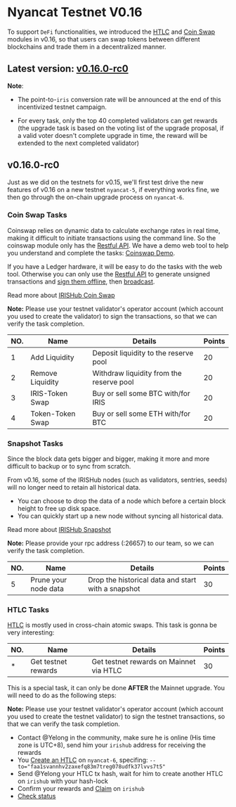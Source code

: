 # Nyancat Testnet V0.16

To support `DeFi` functionalities, we introduced the [HTLC](https://stage.irisnet.org/docs/features/htlc.html) and [Coin Swap](https://stage.irisnet.org/docs/features/coinswap.html) modules in v0.16, so that users can swap tokens between different blockchains and trade them in a decentralized manner.

## Latest version: [v0.16.0-rc0](https://github.com/irisnet/irishub/releases/tag/v0.16.0-rc0)

**Note**:

- The point-to-`iris` conversion rate will be announced at the end of this incentivized testnet campaign.

- For every task, only the top 40 completed validators can get rewards (the upgrade task is based on the voting list of the upgrade proposal, if a valid voter doesn't complete upgrade in time, the reward will be extended to the next completed validator)

## v0.16.0-rc0

Just as we did on the testnets for v0.15, we'll first test drive the new features of v0.16 on a new testnet `nyancat-5`, if everything works fine, we then go through the on-chain upgrade process on `nyancat-6`.

### Coin Swap Tasks

Coinswap relies on dynamic data to calculate exchange rates in real time, making it difficult to initiate transactions using the command line. So the coinswap module only has the [Restful API](https://lcd.nyancat.irisnet.org/swagger-ui/#/CoinSwap). We have a demo web tool to help you understand and complete the tasks: [Coinswap Demo](https://coinswap.nyancat.irisnet.org/).

If you have a Ledger hardware, it will be easy to do the tasks with the web tool. Otherwise you can only use the [Restful API](https://lcd.nyancat.irisnet.org/swagger-ui/#/CoinSwap) to generate unsigned transactions and [sign them offline](https://stage.irisnet.org/docs/cli-client/tx.html#iriscli-tx-sign), then [broadcast](https://stage.irisnet.org/docs/cli-client/tx.html#iriscli-tx-broadcast).

Read more about [IRISHub Coin Swap](https://stage.irisnet.org/docs/features/coinswap.html)

**Note:** Please use your testnet validator's operator account (which account you used to create the validator) to sign the transactions, so that we can verify the task completion.

| NO. | Name             | Details                                  | Points |
| --- | ---------------- | ---------------------------------------- | ------ |
| 1   | Add Liquidity    | Deposit liquidity to the reserve pool    | 20     |
| 2   | Remove Liquidity | Withdraw liquidity from the reserve pool | 20     |
| 3   | IRIS-Token Swap  | Buy or sell some BTC with/for IRIS       | 20     |
| 4   | Token-Token Swap | Buy or sell some ETH with/for BTC        | 20     |

### Snapshot Tasks

Since the block data gets bigger and bigger, making it more and more difficult to backup or to sync from scratch.

From v0.16, some of the IRISHub nodes (such as validators, sentries, seeds) will no longer need to retain all historical data.

- You can choose to drop the data of a node which before a certain block height to free up disk space.
- You can quickly start up a new node without syncing all historical data.

Read more about [IRISHub Snapshot](https://stage.irisnet.org/docs/daemon/snapshot.html)

**Note:** Please provide your rpc address (:26657) to our team, so we can verify the task completion.

| NO. | Name                 | Details                                            | Points |
| --- | -------------------- | -------------------------------------------------- | ------ |
| 5   | Prune your node data | Drop the historical data and start with a snapshot | 30     |

### HTLC Tasks

[HTLC](https://stage.irisnet.org/docs/features/htlc.html) is mostly used in cross-chain atomic swaps. This task is gonna be very interesting:

| NO. | Name                | Details                                 | Points |
| --- | ------------------- | --------------------------------------- | ------ |
| \*  | Get testnet rewards | Get testnet rewards on Mainnet via HTLC | 30     |

This is a special task, it can only be done **AFTER** the Mainnet upgrade. You will need to do as the following steps:

**Note:** Please use your testnet validator's operator account (which account you used to create the testnet validator) to sign the testnet transactions, so that we can verify the task completion.

- Contact @Yelong in the community, make sure he is online (His time zone is UTC+8), send him your `irishub` address for receiving the rewards
- You [Create an HTLC](https://stage.irisnet.org/docs/cli-client/htlc.html#iriscli-htlc-create) on `nyancat-6`, specifing: `--to="faa1svannhv2zaxefq83m7treg078udfk37lvvs7t5"`
- Send @Yelong your HTLC tx hash, wait for him to create another HTLC on `irishub` with your hash-lock
- Confirm your rewards and [Claim](https://stage.irisnet.org/docs/cli-client/htlc.html#iriscli-htlc-claim) on `irishub`
- [Check status](https://stage.irisnet.org/docs/cli-client/htlc.html#iriscli-htlc-query-htlc)
